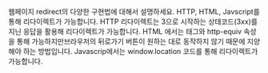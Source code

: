 웹페이지 redirect의 다양한 구현법에 대해서 설명하세요.
HTTP, HTML, Javscript를 통해 리다이렉트가 가능합니다.
HTTP 리다이렉트는 3으로 시작하는 상태코드(3xx)를 지닌 응답을 활용해 리다이렉트가 가능합니다. HTML 에서는 <meta> 태그와 http-equiv 속성을 통해 가능하지만<meta http-equiv="refresh" content="지연시간;url=이동할사이트주소" />브라우저의 뒤로가기 버튼이 원하는 대로 동작하지 않기 때문에 지양해야 하는 방법입니다. Javascrip에서는 window.location 코드를 통해 리다이렉트가 가능합니다.